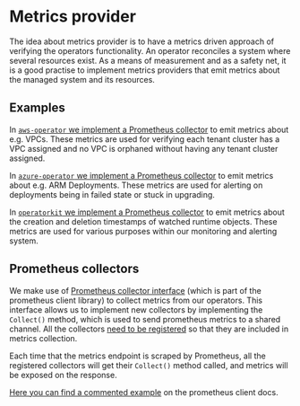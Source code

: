 # Metrics provider

The idea about metrics provider is to have a metrics driven approach of
verifying the operators functionality. An operator reconciles a system where
several resources exist. As a means of measurement and as a safety net, it is a good
practise to implement metrics providers that emit metrics about the managed
system and its resources.

## Examples

In [`aws-operator` we implement a Prometheus collector](https://github.com/giantswarm/aws-operator/tree/master/service/collector)
to emit metrics about e.g. VPCs. These metrics are used for verifying each
tenant cluster has a VPC assigned and no VPC is orphaned without having any
tenant cluster assigned.

In [`azure-operator` we implement a Prometheus collector](https://github.com/giantswarm/azure-operator/tree/master/service/collector)
to emit metrics about e.g. ARM Deployments. These metrics are used for alerting
on deployments being in failed state or stuck in upgrading.

In [`operatorkit` we implement a Prometheus collector](https://github.com/giantswarm/operatorkit/tree/master/informer/collector)
to emit metrics about the creation and deletion timestamps of watched runtime
objects. These metrics are used for various purposes within our monitoring and
alerting system.


## Prometheus collectors
We make use of [Prometheus collector interface](https://godoc.org/github.com/prometheus/client_golang/prometheus#Collector) 
(which is part of the prometheus client library) to collect metrics from our 
operators.
This interface allows us to implement new collectors by implementing the 
`Collect()` method, which is used to send prometheus metrics to a shared channel.
All the collectors [need to be registered](https://godoc.org/github.com/prometheus/client_golang/prometheus#Registerer) 
so that they are included in metrics collection.

Each time that the metrics endpoint is scraped by Prometheus, all the 
registered collectors will get their `Collect()` method called, and metrics 
will be exposed on the response.

[Here you can find a commented example](https://godoc.org/github.com/prometheus/client_golang/prometheus#ex-Collector) on the prometheus client docs.

